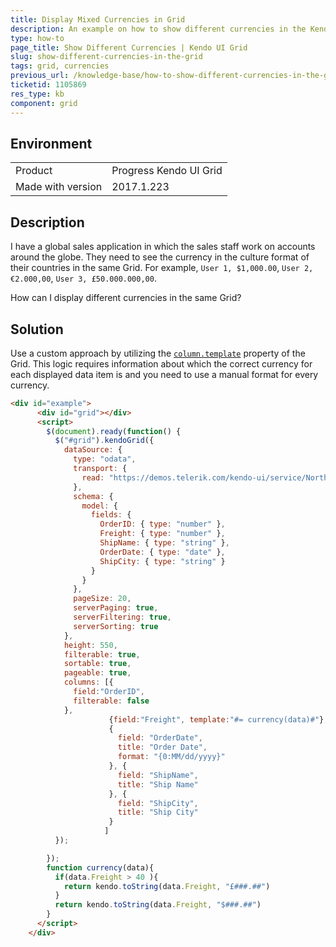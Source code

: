 ```yaml
---
title: Display Mixed Currencies in Grid
description: An example on how to show different currencies in the Kendo UI Grid.
type: how-to
page_title: Show Different Currencies | Kendo UI Grid
slug: show-different-currencies-in-the-grid
tags: grid, currencies
previous_url: /knowledge-base/how-to-show-different-currencies-in-the-grid
ticketid: 1105869
res_type: kb
component: grid
---
```


## Environment

<table>
 <tr>
  <td>Product</td>
  <td>Progress Kendo UI Grid</td>
 </tr>
 <tr>
  <td>Made with version</td>
  <td>2017.1.223</td>
 </tr>
</table>


## Description

I have a global sales application in which the sales staff work on accounts around the globe. They need to see the currency in the culture format of their countries in the same Grid. For example, `User 1, $1,000.00`, `User 2, €2.000,00`, `User 3, £50.000.000,00`.

How can I display different currencies in the same Grid?

## Solution

Use a custom approach by utilizing the [`column.template`](http://docs.telerik.com/kendo-ui/api/javascript/ui/grid#configuration-columns.template) property of the Grid. This logic requires information about which the correct currency for each displayed data item is and you need to use a manual format for every currency.

```html
<div id="example">
      <div id="grid"></div>
      <script>
        $(document).ready(function() {
          $("#grid").kendoGrid({
            dataSource: {
              type: "odata",
              transport: {
                read: "https://demos.telerik.com/kendo-ui/service/Northwind.svc/Orders"
              },
              schema: {
                model: {
                  fields: {
                    OrderID: { type: "number" },
                    Freight: { type: "number" },
                    ShipName: { type: "string" },
                    OrderDate: { type: "date" },
                    ShipCity: { type: "string" }
                  }
                }
              },
              pageSize: 20,
              serverPaging: true,
              serverFiltering: true,
              serverSorting: true
            },
            height: 550,
            filterable: true,
            sortable: true,
            pageable: true,
            columns: [{
              field:"OrderID",
              filterable: false
            },
                      {field:"Freight", template:"#= currency(data)#"},
                      {
                        field: "OrderDate",
                        title: "Order Date",
                        format: "{0:MM/dd/yyyy}"
                      }, {
                        field: "ShipName",
                        title: "Ship Name"
                      }, {
                        field: "ShipCity",
                        title: "Ship City"
                      }
                     ]
          });

        });
        function currency(data){
          if(data.Freight > 40 ){
            return kendo.toString(data.Freight, "£###.##")
          }
          return kendo.toString(data.Freight, "$###.##")
        }
      </script>
    </div>
```
